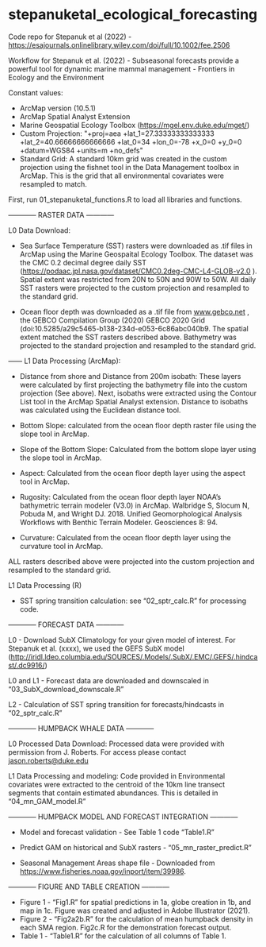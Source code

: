 # stepanuketal_ecological_forecasting
Code repo for Stepanuk et al (2022) - https://esajournals.onlinelibrary.wiley.com/doi/full/10.1002/fee.2506 

Workflow for Stepanuk et al. (2022) - Subseasonal forecasts provide a powerful tool for dynamic marine mammal management - Frontiers in Ecology and the Environment

Constant values:
- ArcMap version (10.5.1)
- ArcMap Spatial Analyst Extension 
- Marine Geospatial Ecology Toolbox (https://mgel.env.duke.edu/mget/) 
- Custom Projection: "+proj=aea +lat_1=27.33333333333333 +lat_2=40.66666666666666 +lat_0=34 +lon_0=-78 +x_0=0 +y_0=0 +datum=WGS84 +units=m +no_defs"
- Standard Grid: A standard 10km grid was created in the custom projection using the fishnet tool in the Data Management toolbox in ArcMap. This is the grid that all environmental covariates were resampled to match.

First, run 01_stepanuketal_functions.R to load all libraries and functions.

———— RASTER DATA ————

L0 Data Download:

- Sea Surface Temperature (SST) rasters were downloaded as .tif files in ArcMap using the Marine Geospaital Ecology Toolbox. The dataset was the CMC 0.2 decimal degree daily SST (https://podaac.jpl.nasa.gov/dataset/CMC0.2deg-CMC-L4-GLOB-v2.0 ). Spatial extent was restricted from 20N to 50N and 90W to 50W. All daily SST rasters were projected to the custom projection and resampled to the standard grid.

- Ocean floor depth was downloaded as a .tif file from www.gebco.net , the GEBCO Compilation Group (2020) GEBCO 2020 Grid (doi:10.5285/a29c5465-b138-234d-e053-6c86abc040b9. The spatial extent matched the SST rasters described above. Bathymetry was projected to the standard projection and resampled to the standard grid.

——
L1 Data Processing (ArcMap):

- Distance from shore and Distance from 200m isobath: These layers were calculated by first projecting the bathymetry file into the custom projection (See above). Next, isobaths were extracted using the Contour List tool in the ArcMap Spatial Analyst extension. Distance to isobaths was calculated using the Euclidean distance tool.

- Bottom Slope: calculated from the ocean floor depth raster file using the slope tool in ArcMap.

- Slope of the Bottom Slope: Calculated from the bottom slope layer using the slope tool in ArcMap.

- Aspect: Calculated from the ocean floor depth layer using the aspect tool in ArcMap.

- Rugosity: Calculated from the ocean floor depth layer NOAA’s bathymetric terrain modeler (V3.0) in ArcMap. Walbridge S, Slocum N, Pobuda M, and Wright DJ. 2018. Unified Geomorphological Analysis Workflows with Benthic Terrain Modeler. Geosciences 8: 94.

- Curvature: Calculated from the ocean floor depth layer using the curvature tool in ArcMap.

ALL rasters described above were projected into the custom projection and resampled to the standard grid.

L1 Data Processing (R)

- SST spring transition calculation: see “02_sptr_calc.R” for processing code.

———— FORECAST DATA ————

L0 - Download SubX Climatology for your given model of interest. For Stepanuk et al. (xxxx), we used the GEFS SubX model (http://iridl.ldeo.columbia.edu/SOURCES/.Models/.SubX/.EMC/.GEFS/.hindcast/.dc9916/)

L0 and L1 - Forecast data are downloaded and downscaled in “03_SubX_download_downscale.R”

L2 - Calculation of SST spring transition for forecasts/hindcasts in “02_sptr_calc.R”

———— HUMPBACK WHALE DATA ————

L0 Processed Data Download: Processed data were provided with permission from J. Roberts. For access please contact jason.roberts@duke.edu

L1 Data Processing and modeling: Code provided in Environmental covariates were extracted to the centroid of the 10km line transect segments that contain estimated abundances. This is detailed in “04_mn_GAM_model.R”

———— HUMPBACK MODEL AND FORECAST INTEGRATION ————

- Model and forecast validation - See Table 1 code “Table1.R”

- Predict GAM on historical and SubX rasters - “05_mn_raster_predict.R”

- Seasonal Management Areas shape file - Downloaded from https://www.fisheries.noaa.gov/inport/item/39986.

———— FIGURE AND TABLE CREATION ————

- Figure 1 - “Fig1.R” for spatial predictions in 1a, globe creation in 1b, and map in 1c. Figure was created and adjusted in Adobe Illustrator (2021).
- Figure 2 - “Fig2a2b.R” for the calculation of mean humpback density in each SMA region. Fig2c.R for the demonstration forecast output.
- Table 1 - “Table1.R” for the calculation of all columns of Table 1.





